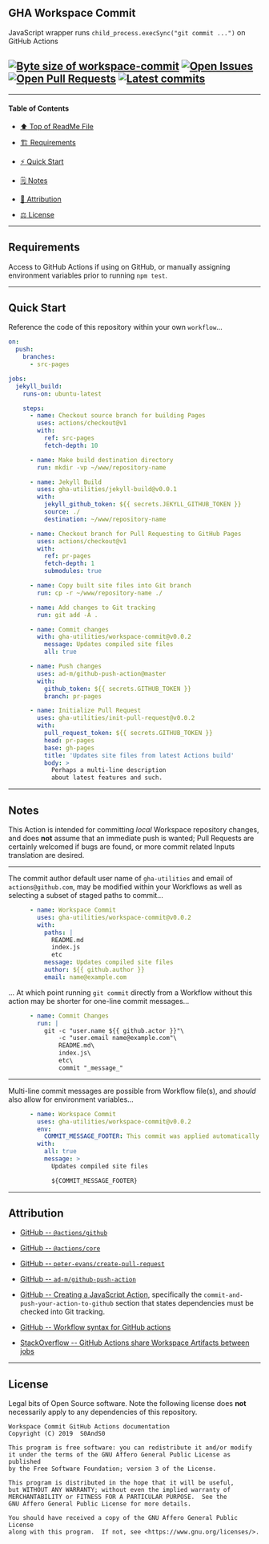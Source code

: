 ## GHA Workspace Commit
[heading__title]:
  #gha-workspace-commit
  "&#x2B06; Top of ReadMe File"


JavaScript wrapper runs `child_process.execSync("git commit ...")` on GitHub Actions


## [![Byte size of workspace-commit][badge__master__workspace_commit__source_code]][workspace_commit__master__source_code] [![Open Issues][badge__issues__workspace_commit]][issues__workspace_commit] [![Open Pull Requests][badge__pulls__workspace_commit]][pulls__workspace_commit] [![Latest commits][badge__commits__workspace_commit__master]][commits__workspace_commit__master]


------


#### Table of Contents


- [:arrow_up: Top of ReadMe File][heading__title]

- [:building_construction: Requirements][heading__requirements]

- [:zap: Quick Start][heading__quick_start]

- [&#x1F5D2; Notes][notes]

- [:card_index: Attribution][heading__attribution]

- [:balance_scale: License][heading__license]


------



## Requirements
[heading__requirements]:
  #requirements
  "&#x1F3D7; What is needed prior to making use of this repository"


Access to GitHub Actions if using on GitHub, or manually assigning environment variables prior to running `npm test`.


___


## Quick Start
[heading__quick_start]:
  #quick-start
  "&#9889; Perhaps as easy as one, 2.0,..."


Reference the code of this repository within your own `workflow`...


```YAML
on:
  push:
    branches:
      - src-pages

jobs:
  jekyll_build:
    runs-on: ubuntu-latest

    steps:
      - name: Checkout source branch for building Pages
        uses: actions/checkout@v1
        with:
          ref: src-pages
          fetch-depth: 10

      - name: Make build destination directory
        run: mkdir -vp ~/www/repository-name

      - name: Jekyll Build
        uses: gha-utilities/jekyll-build@v0.0.1
        with:
          jekyll_github_token: ${{ secrets.JEKYLL_GITHUB_TOKEN }}
          source: ./
          destination: ~/www/repository-name

      - name: Checkout branch for Pull Requesting to GitHub Pages
        uses: actions/checkout@v1
        with:
          ref: pr-pages
          fetch-depth: 1
          submodules: true

      - name: Copy built site files into Git branch
        run: cp -r ~/www/repository-name ./

      - name: Add changes to Git tracking
        run: git add -A .

      - name: Commit changes
        with: gha-utilities/workspace-commit@v0.0.2
          message: Updates compiled site files
          all: true

      - name: Push changes
        uses: ad-m/github-push-action@master
        with:
          github_token: ${{ secrets.GITHUB_TOKEN }}
          branch: pr-pages

      - name: Initialize Pull Request
        uses: gha-utilities/init-pull-request@v0.0.2
        with:
          pull_request_token: ${{ secrets.GITHUB_TOKEN }}
          head: pr-pages
          base: gh-pages
          title: 'Updates site files from latest Actions build'
          body: >
            Perhaps a multi-line description
            about latest features and such.
```


___


## Notes
[notes]:
  #notes
  "&#x1F5D2; Additional notes and links that may be worth clicking in the future"


This Action is intended for committing _local_ Workspace repository changes, and does **not** assume that an immediate push is wanted; Pull Requests are certainly welcomed if bugs are found, or more commit related Inputs translation are desired.


------


The commit author default user name of `gha-utilities` and email of `actions@github.com`, may be modified within your Workflows as well as selecting a subset of staged paths to commit...


```YAML
      - name: Workspace Commit
        uses: gha-utilities/workspace-commit@v0.0.2
        with:
          paths: |
            README.md
            index.js
            etc
          message: Updates compiled site files
          author: ${{ github.author }}
          email: name@example.com
```


... At which point running `git commit` directly from a Workflow without this action may be shorter for one-line commit messages...


```YAML
      - name: Commit Changes
        run: |
          git -c "user.name ${{ github.actor }}"\
              -c "user.email name@example.com"\
              README.md\
              index.js\
              etc\
              commit "_message_"
```


------


Multi-line commit messages are possible from Workflow file(s), and _should_ also allow for environment variables...


```YAML
      - name: Workspace Commit
        uses: gha-utilities/workspace-commit@v0.0.2
        env:
          COMMIT_MESSAGE_FOOTER: This commit was applied automatically from an Action
        with:
          all: true
          message: >
            Updates compiled site files

            ${COMMIT_MESSAGE_FOOTER}


```

___


## Attribution
[heading__attribution]:
  #attribution
  "&#x1F4C7; Resources that where helpful in building this project so far."


- [GitHub -- `@actions/github`](https://github.com/actions/toolkit/tree/master/packages/github)

- [GitHub -- `@actions/core`](https://github.com/actions/toolkit/tree/master/packages/core)

- [GitHub -- `peter-evans/create-pull-request`](https://github.com/peter-evans/create-pull-request)

- [GitHub -- `ad-m/github-push-action`](https://github.com/ad-m/github-push-action)

- [GitHub -- Creating a JavaScript Action](https://help.github.com/en/articles/creating-a-javascript-action#commit-and-push-your-action-to-github), specifically the `commit-and-push-your-action-to-github` section that states dependencies must be checked into Git tracking.

- [GitHub -- Workflow syntax for GitHub actions](https://help.github.com/en/articles/workflow-syntax-for-github-actions)

- [StackOverflow -- GitHub Actions share Workspace Artifacts between jobs](https://stackoverflow.com/questions/57498605)


___


## License
[heading__license]:
  #license
  "&#x2696; Legal bits of Open Source software"


Legal bits of Open Source software. Note the following license does **not** necessarily apply to any dependencies of this repository.


```
Workspace Commit GitHub Actions documentation
Copyright (C) 2019  S0AndS0

This program is free software: you can redistribute it and/or modify
it under the terms of the GNU Affero General Public License as published
by the Free Software Foundation; version 3 of the License.

This program is distributed in the hope that it will be useful,
but WITHOUT ANY WARRANTY; without even the implied warranty of
MERCHANTABILITY or FITNESS FOR A PARTICULAR PURPOSE.  See the
GNU Affero General Public License for more details.

You should have received a copy of the GNU Affero General Public License
along with this program.  If not, see <https://www.gnu.org/licenses/>.
```



[badge__commits__workspace_commit__master]:
  https://img.shields.io/github/last-commit/gha-utilities/workspace-commit/master.svg

[commits__workspace_commit__master]:
  https://github.com/gha-utilities/workspace-commit/commits/master
  "&#x1F4DD; History of changes on this branch"


[workspace_commit__community]:
  https://github.com/gha-utilities/workspace-commit/community
  "&#x1F331; Dedicated to functioning code"


[badge__issues__workspace_commit]:
  https://img.shields.io/github/issues/gha-utilities/workspace-commit.svg

[issues__workspace_commit]:
  https://github.com/gha-utilities/workspace-commit/issues
  "&#x2622; Search for and _bump_ existing issues or open new issues for project maintainer to address."


[badge__pulls__workspace_commit]:
  https://img.shields.io/github/issues-pr/gha-utilities/workspace-commit.svg

[pulls__workspace_commit]:
  https://github.com/gha-utilities/workspace-commit/pulls
  "&#x1F3D7; Pull Request friendly, though please check the Community guidelines"


[badge__master__workspace_commit__source_code]:
  https://img.shields.io/github/repo-size/gha-utilities/workspace-commit

[workspace_commit__master__source_code]:
  https://github.com/gha-utilities/workspace-commit
  "&#x2328; Project source code!"
